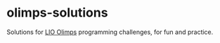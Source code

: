 # olimps-solutions
Solutions for [LIO Olimps](http://olimps.lio.lv/) programming challenges, for fun and practice.
